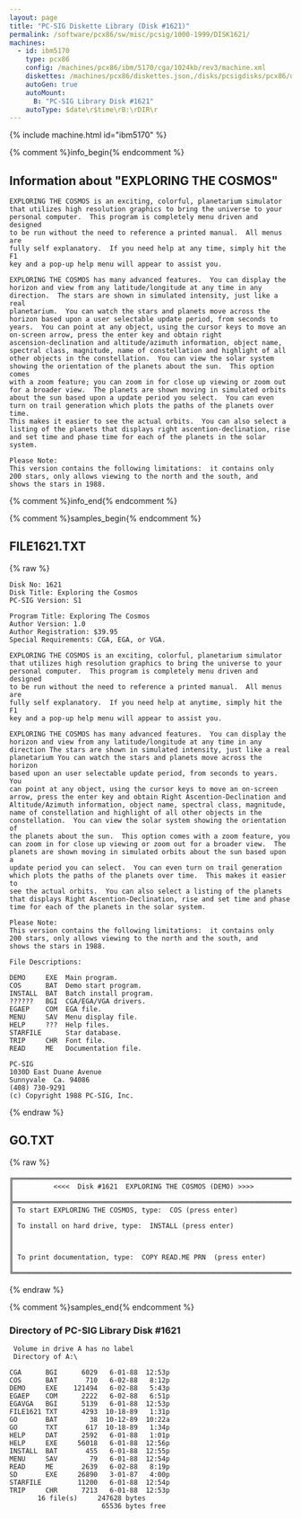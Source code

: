 ```yaml
---
layout: page
title: "PC-SIG Diskette Library (Disk #1621)"
permalink: /software/pcx86/sw/misc/pcsig/1000-1999/DISK1621/
machines:
  - id: ibm5170
    type: pcx86
    config: /machines/pcx86/ibm/5170/cga/1024kb/rev3/machine.xml
    diskettes: /machines/pcx86/diskettes.json,/disks/pcsigdisks/pcx86/diskettes.json
    autoGen: true
    autoMount:
      B: "PC-SIG Library Disk #1621"
    autoType: $date\r$time\rB:\rDIR\r
---
```


{% include machine.html id="ibm5170" %}

{% comment %}info_begin{% endcomment %}

## Information about "EXPLORING THE COSMOS"

    EXPLORING THE COSMOS is an exciting, colorful, planetarium simulator
    that utilizes high resolution graphics to bring the universe to your
    personal computer.  This program is completely menu driven and designed
    to be run without the need to reference a printed manual.  All menus are
    fully self explanatory.  If you need help at any time, simply hit the F1
    key and a pop-up help menu will appear to assist you.
    
    EXPLORING THE COSMOS has many advanced features.  You can display the
    horizon and view from any latitude/longitude at any time in any
    direction.  The stars are shown in simulated intensity, just like a real
    planetarium.  You can watch the stars and planets move across the
    horizon based upon a user selectable update period, from seconds to
    years.  You can point at any object, using the cursor keys to move an
    on-screen arrow, press the enter key and obtain right
    ascension-declination and altitude/azimuth information, object name,
    spectral class, magnitude, name of constellation and highlight of all
    other objects in the constellation.  You can view the solar system
    showing the orientation of the planets about the sun.  This option comes
    with a zoom feature; you can zoom in for close up viewing or zoom out
    for a broader view.  The planets are shown moving in simulated orbits
    about the sun based upon a update period you select.  You can even
    turn on trail generation which plots the paths of the planets over time.
    This makes it easier to see the actual orbits.  You can also select a
    listing of the planets that displays right ascention-declination, rise
    and set time and phase time for each of the planets in the solar system.
    
    Please Note:
    This version contains the following limitations:  it contains only
    200 stars, only allows viewing to the north and the south, and
    shows the stars in 1988.
{% comment %}info_end{% endcomment %}

{% comment %}samples_begin{% endcomment %}

## FILE1621.TXT

{% raw %}
```
Disk No: 1621                                                           
Disk Title: Exploring the Cosmos                                        
PC-SIG Version: S1                                                      
                                                                        
Program Title: Exploring The Cosmos                                     
Author Version: 1.0                                                     
Author Registration: $39.95                                             
Special Requirements: CGA, EGA, or VGA.                                 
                                                                        
EXPLORING THE COSMOS is an exciting, colorful, planetarium simulator    
that utilizes high resolution graphics to bring the universe to your    
personal computer.  This program is completely menu driven and designed 
to be run without the need to reference a printed manual.  All menus are
fully self explanatory.  If you need help at anytime, simply hit the F1 
key and a pop-up help menu will appear to assist you.                   
                                                                        
EXPLORING THE COSMOS has many advanced features.  You can display the   
horizon and view from any latitude/longitude at any time in any         
direction The stars are shown in simulated intensity, just like a real  
planetarium You can watch the stars and planets move across the horizon 
based upon an user selectable update period, from seconds to years.  You
can point at any object, using the cursor keys to move an on-screen     
arrow, press the enter key and obtain Right Ascention-Declination and   
Altitude/Azimuth information, object name, spectral class, magnitude,   
name of constellation and highlight of all other objects in the         
constellation.  You can view the solar system showing the orientation of
the planets about the sun.  This option comes with a zoom feature, you  
can zoom in for close up viewing or zoom out for a broader view.  The   
planets are shown moving in simulated orbits about the sun based upon a 
update period you can select.  You can even turn on trail generation    
which plots the paths of the planets over time.  This makes it easier to
see the actual orbits.  You can also select a listing of the planets    
that displays Right Ascention-Declination, rise and set time and phase  
time for each of the planets in the solar system.                       
                                                                        
Please Note:                                                            
This version contains the following limitations:  it contains only      
200 stars, only allows viewing to the north and the south, and          
shows the stars in 1988.                                                
                                                                        
File Descriptions:                                                      
                                                                        
DEMO     EXE  Main program.                                             
COS      BAT  Demo start program.                                       
INSTALL  BAT  Batch install program.                                    
??????   BGI  CGA/EGA/VGA drivers.                                      
EGAEP    COM  EGA file.                                                 
MENU     SAV  Menu display file.                                        
HELP     ???  Help files.                                               
STARFILE      Star database.                                            
TRIP     CHR  Font file.                                                
READ     ME   Documentation file.                                       
                                                                        
PC-SIG                                                                  
1030D East Duane Avenue                                                 
Sunnyvale  Ca. 94086                                                    
(408) 730-9291                                                          
(c) Copyright 1988 PC-SIG, Inc.                                         
```
{% endraw %}

## GO.TXT

{% raw %}
```
╔═════════════════════════════════════════════════════════════════════════╗
║          <<<<  Disk #1621  EXPLORING THE COSMOS (DEMO) >>>>             ║
╠═════════════════════════════════════════════════════════════════════════╣
║ To start EXPLORING THE COSMOS, type:  COS (press enter)                 ║
║ To install on hard drive, type:  INSTALL (press enter)                  ║
║                                                                         ║
║ To print documentation, type:  COPY READ.ME PRN  (press enter)          ║
╚═════════════════════════════════════════════════════════════════════════╝
```
{% endraw %}

{% comment %}samples_end{% endcomment %}

### Directory of PC-SIG Library Disk #1621

     Volume in drive A has no label
     Directory of A:\

    CGA      BGI      6029   6-01-88  12:53p
    COS      BAT       710   6-02-88   8:12p
    DEMO     EXE    121494   6-02-88   5:43p
    EGAEP    COM      2222   6-02-88   6:51p
    EGAVGA   BGI      5139   6-01-88  12:53p
    FILE1621 TXT      4293  10-18-89   1:31p
    GO       BAT        38  10-12-89  10:22a
    GO       TXT       617  10-18-89   1:34p
    HELP     DAT      2592   6-01-88   1:01p
    HELP     EXE     56018   6-01-88  12:56p
    INSTALL  BAT       455   6-01-88  12:55p
    MENU     SAV        79   6-01-88  12:54p
    READ     ME       2639   6-02-88   8:19p
    SD       EXE     26890   3-01-87   4:00p
    STARFILE         11200   6-01-88  12:54p
    TRIP     CHR      7213   6-01-88  12:53p
           16 file(s)     247628 bytes
                           65536 bytes free
